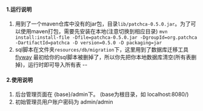 #### 1.运行说明
1. 用到了一个maven仓库中没有的jar包，目录`lib/patchca-0.5.0.jar`。为了可以使用maven打包，需要先安装在本地(注意切换到相应目录)
`mvn install:install-file -Dfile=patchca-0.5.0.jar -DgroupId=org.patchca -DartifactId=patchca -D version=0.5.0 -D packaging=jar
`
2. sql脚本在文件夹`resources/db/migration`下，这里用到了数据库迁移工具[flyway](http://flywaydb.org)	最初给你的sql脚本被删掉了，所以你先把你本地数据库清空(所有表删掉)，运行时即可导入所有表
--
#### 2.使用说明

1. 后台管理页面在 {base}/admin下。 (base为根目录，如 localhost:8080/)
2. 初始管理员用户账户密码为 admin/admin
